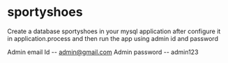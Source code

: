 # sportyshoes

Create a database sportyshoes in your mysql application after configure it in application.process and then run the app using admin id and password 

  Admin email Id -- admin@gmail.com
  Admin password -- admin123

